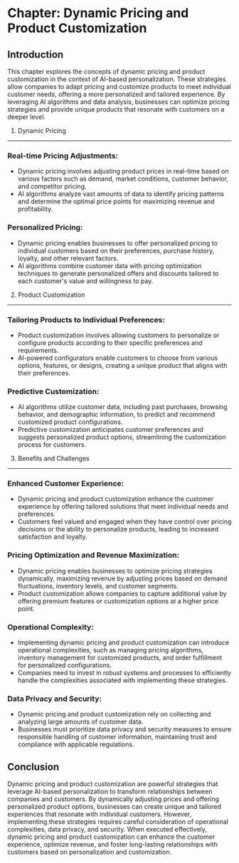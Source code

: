 Chapter: Dynamic Pricing and Product Customization
==================================================

Introduction
------------

This chapter explores the concepts of dynamic pricing and product customization in the context of AI-based personalization. These strategies allow companies to adapt pricing and customize products to meet individual customer needs, offering a more personalized and tailored experience. By leveraging AI algorithms and data analysis, businesses can optimize pricing strategies and provide unique products that resonate with customers on a deeper level.

1. Dynamic Pricing
------------------

### Real-time Pricing Adjustments:

* Dynamic pricing involves adjusting product prices in real-time based on various factors such as demand, market conditions, customer behavior, and competitor pricing.
* AI algorithms analyze vast amounts of data to identify pricing patterns and determine the optimal price points for maximizing revenue and profitability.

### Personalized Pricing:

* Dynamic pricing enables businesses to offer personalized pricing to individual customers based on their preferences, purchase history, loyalty, and other relevant factors.
* AI algorithms combine customer data with pricing optimization techniques to generate personalized offers and discounts tailored to each customer's value and willingness to pay.

2. Product Customization
------------------------

### Tailoring Products to Individual Preferences:

* Product customization involves allowing customers to personalize or configure products according to their specific preferences and requirements.
* AI-powered configurators enable customers to choose from various options, features, or designs, creating a unique product that aligns with their preferences.

### Predictive Customization:

* AI algorithms utilize customer data, including past purchases, browsing behavior, and demographic information, to predict and recommend customized product configurations.
* Predictive customization anticipates customer preferences and suggests personalized product options, streamlining the customization process for customers.

3. Benefits and Challenges
--------------------------

### Enhanced Customer Experience:

* Dynamic pricing and product customization enhance the customer experience by offering tailored solutions that meet individual needs and preferences.
* Customers feel valued and engaged when they have control over pricing decisions or the ability to personalize products, leading to increased satisfaction and loyalty.

### Pricing Optimization and Revenue Maximization:

* Dynamic pricing enables businesses to optimize pricing strategies dynamically, maximizing revenue by adjusting prices based on demand fluctuations, inventory levels, and customer segments.
* Product customization allows companies to capture additional value by offering premium features or customization options at a higher price point.

### Operational Complexity:

* Implementing dynamic pricing and product customization can introduce operational complexities, such as managing pricing algorithms, inventory management for customized products, and order fulfillment for personalized configurations.
* Companies need to invest in robust systems and processes to efficiently handle the complexities associated with implementing these strategies.

### Data Privacy and Security:

* Dynamic pricing and product customization rely on collecting and analyzing large amounts of customer data.
* Businesses must prioritize data privacy and security measures to ensure responsible handling of customer information, maintaining trust and compliance with applicable regulations.

Conclusion
----------

Dynamic pricing and product customization are powerful strategies that leverage AI-based personalization to transform relationships between companies and customers. By dynamically adjusting prices and offering personalized product options, businesses can create unique and tailored experiences that resonate with individual customers. However, implementing these strategies requires careful consideration of operational complexities, data privacy, and security. When executed effectively, dynamic pricing and product customization can enhance the customer experience, optimize revenue, and foster long-lasting relationships with customers based on personalization and customization.
